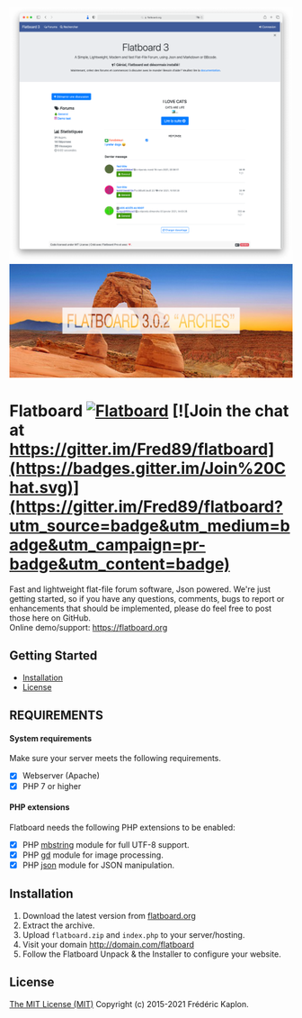 ![preview](./flatboard3.png)
![preview](./flatboard-arches.jpg)

Flatboard [![Flatboard](https://img.shields.io/badge/version-3.0.2-red.svg)](https://flatboard.org) [![Join the chat at https://gitter.im/Fred89/flatboard](https://badges.gitter.im/Join%20Chat.svg)](https://gitter.im/Fred89/flatboard?utm_source=badge&utm_medium=badge&utm_campaign=pr-badge&utm_content=badge)
===================

Fast and lightweight flat-file forum software, Json powered.
We're just getting started, so if you have any questions, comments, bugs to report or enhancements that should be implemented, please do feel free to post those here on GitHub.  
Online demo/support: https://flatboard.org

## Getting Started
- [Installation](#installation)
- [License](#license)

## REQUIREMENTS

#### System requirements
Make sure your server meets the following requirements.

- [x] Webserver (Apache)
- [x] PHP 7 or higher

#### PHP extensions
Flatboard needs the following PHP extensions to be enabled:

- [x] PHP [mbstring](http://php.net/manual/en/book.mbstring.php) module for full UTF-8 support.
- [x] PHP [gd](http://php.net/manual/en/book.image.php) module for image processing.
- [x] PHP [json](https://php.net/manual/en/book.json.php) module for JSON manipulation.

## Installation
1. Download the latest version from [flatboard.org](https://flatboard.org/download.php?file=flatboard_latest.zip)
2. Extract the archive.
3. Upload `flatboard.zip` and `index.php` to your server/hosting.
4. Visit your domain http://domain.com/flatboard
5. Follow the Flatboard Unpack & the Installer to configure your website.

## License
[The MIT License (MIT)](https://github.com/Fred89/flatboard/blob/master/LICENSE) Copyright (c) 2015-2021 Frédéric Kaplon.
